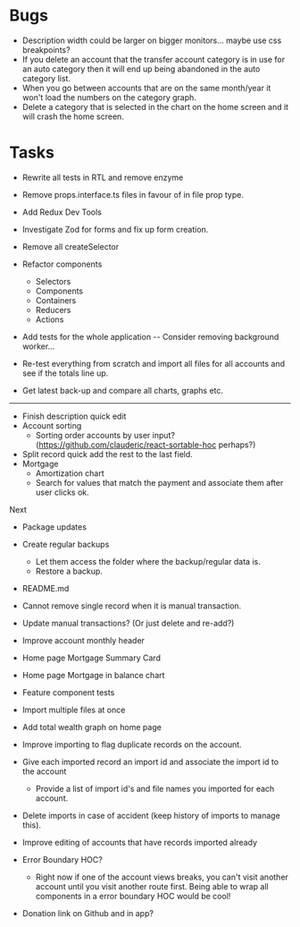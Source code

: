 Bugs
====
  - Description width could be larger on bigger monitors... maybe use css breakpoints?
  - If you delete an account that the transfer account category is in use for an auto category then it will end up being abandoned in the auto category list.
  - When you go between accounts that are on the same month/year it won't load the numbers on the category graph.
  - Delete a category that is selected in the chart on the home screen and it will crash the home screen.

Tasks
=====
- Rewrite all tests in RTL and remove enzyme
- Remove props.interface.ts files in favour of in file prop type.
- Add Redux Dev Tools

- Investigate Zod for forms and fix up form creation.
- Remove all createSelector
- Refactor components
  - Selectors
  - Components
  - Containers
  - Reducers
  - Actions
- Add tests for the whole application
-- Consider removing background worker...
- Re-test everything from scratch and import all files for all accounts and see if the totals line up.
- Get latest back-up and compare all charts, graphs etc.
------------------------------------------------------------------------------------------------------
- Finish description quick edit
- Account sorting
  - Sorting order accounts by user input? (https://github.com/clauderic/react-sortable-hoc perhaps?)
- Split record quick add the rest to the last field.
- Mortgage
  - Amortization chart
  - Search for values that match the payment and associate them after user clicks ok.

Next
- Package updates
- Create regular backups
  + Let them access the folder where the backup/regular data is.
  - Restore a backup.
- README.md


- Cannot remove single record when it is manual transaction.
- Update manual transactions? (Or just delete and re-add?)
- Improve account monthly header
- Home page Mortgage Summary Card
- Home page Mortgage in balance chart
- Feature component tests
- Import multiple files at once
- Add total wealth graph on home page
- Improve importing to flag duplicate records on the account.
- Give each imported record an import id and associate the import id to the account
  - Provide a list of import id's and file names you imported for each account.
- Delete imports in case of accident (keep history of imports to manage this).
- Improve editing of accounts that have records imported already
- Error Boundary HOC?
  - Right now if one of the account views breaks, you can't visit another account until you
    visit another route first. Being able to wrap all components in a error boundary HOC would
    be cool!

- Donation link on Github and in app?